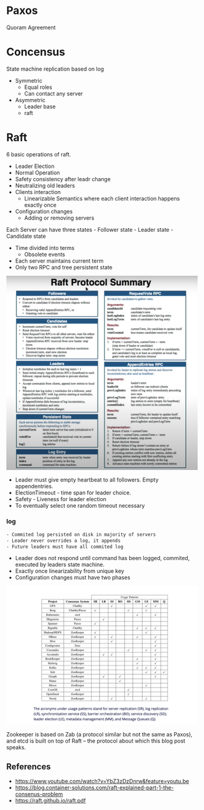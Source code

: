 # Paxos
Quoram Agreement


# Concensus
State machine replication based on log
- Symmetric
    - Equal roles
    - Can contact any server
- Asymmetric
    - Leader base
    - raft  


# Raft
6 basic operations of raft.

- Leader Election
- Normal Operation
- Safety consistency after leadr change
- Neutralizing old leaders
- Clients interaction
    - Linearizable Semantics where each client interaction happens exactly once
- Configuration changes
    - Adding or removing servers    

Each Server can have three states
    - Follower state
    - Leader state
    - Candidate state
- Time divided into terms
    - Obsolete events
- Each server maintains current term
- Only two RPC and tree persistent state

![Raft](screen/raft.png)
     
 - Leader must give empty heartbeat to all followers. Empty appendentries.
 - ElectionTimeout - time span for leader choice.
 - Safety - Liveness for leader election
 - To eventually select one random timeout necessary 

 ### log
    - Commited log persisted on disk in majority of servers
    - Leader never overrides a log, it appends
    - Future leaders must have all commited log 
- Leader does not respond until command has been logged, commited, executed by leaders state machine.
- Exactly once linearizability from unique key
- Configuration changes must have two phases

![Raft](screen/Concensus.png)

 Zookeeper is based on Zab (a protocol similar but not the same as Paxos), and etcd is built on top of Raft – the protocol about which this blog post speaks.

 ## References
 - https://www.youtube.com/watch?v=YbZ3zDzDnrw&feature=youtu.be
 - https://blog.container-solutions.com/raft-explained-part-1-the-consenus-problem
 - https://raft.github.io/raft.pdf